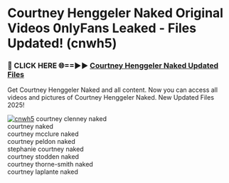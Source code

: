 # Courtney Henggeler Naked Original Videos 0nlyFans Leaked - Files Updated! (cnwh5)

<h3>🔴 CLICK HERE 🌐==►► <a href="https://tinyurl.com/up5wt9bj" rel="nofollow">Courtney Henggeler Naked Updated Files</a></h3>

Get Courtney Henggeler Naked and all content. Now you can access all videos and pictures of Courtney Henggeler Naked. New Updated Files 2025!

[![cnwh5](https://i.imgur.com/ABiUzMV.gif)](https://tinyurl.com/up5wt9bj)
courtney clenney naked<br>
courtney naked<br>
courtney mcclure naked<br>
courtney peldon naked<br>
stephanie courtney naked<br>
courtney stodden naked<br>
courtney thorne-smith naked<br>
courtney laplante naked